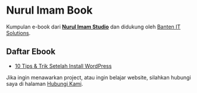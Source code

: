 # Nurul Imam Book

Kumpulan e-book dari [**Nurul Imam Studio**](http://www.nurulimam.com/) dan didukung oleh [Banten IT Solutions](http://www.banten-it.com).

## Daftar Ebook

* [10 Tips & Trik Setelah Install WordPress](#)

Jika ingin menawarkan project, atau ingin belajar website, silahkan hubungi saya di halaman [Hubungi Kami](http://www.nurulimam.com/hubungi).